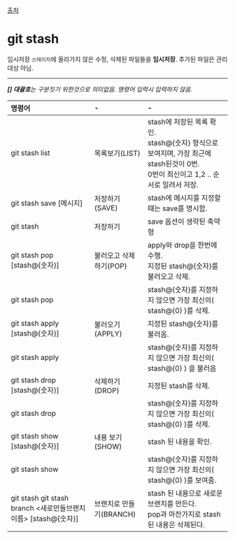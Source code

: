 [출처](http://www.popit.kr/git-stash/)

# git stash
임시저장
`스테이지`에 올라가지 않은 수정, 삭제된 파일들을 **임시저장**. 추가된 파일은 관리 대상 아님.
***
_**[] 대괄호**는 구분짓기 위한것으로 의미없음. 명령어 입력시 입력하지 않음._


| 명령어 | - | - |
| :--------- | :--------- | :--------- |
| git stash list | 목록보기(LIST) | stash에 저장된 목록 확인.<br> stash@{숫자} 형식으로 보여지며, 가장 최근에 stash된것이 0번.<br> 0번이 최신이고 1,2 .. 순서로 밀려서 저장. |
| git stash save [메시지] | 저장하기 (SAVE) | stash에 메시지를 지정할때는 save를 명시함. |
| git stash | 저장하기 | save 옵션이 생략된 축약형 |
| git stash pop [stash@{숫자}]| 불러오고 삭제하기(POP) | apply와 drop을 한번에 수행.<br> 지정된 stash@{숫자}를 불러오고 삭제. |
| git stash pop |  | stash@{숫자}를 지정하지 않으면 가장 최신의( stash@{0} )를 삭제. |
| git stash apply [stash@{숫자}] | 불러오기(APPLY) | 지정된 stash@{숫자}를 불러옴. |
| git stash apply |  | stash@{숫자}를 지정하지 않으면 가장 최신의( stash@{0} ) 을 불러옴 |
| git stash drop [stash@{숫자}] | 삭제하기(DROP) | 지정된 stash를 삭제. |
| git stash drop |  | stash@{숫자}를 지정하지 않으면 가장 최신의( stash@{0} )를 삭제. |
| git stash show [stash@{숫자}] | 내용 보기(SHOW) | stash 된 내용을 확인. |
| git stash show |  | stash@{숫자}를 지정하지 않으면 가장 최신의( stash@{0} )를 보여줌. |
| git stash git stash branch <새로만들브랜치이름> [stash@{숫자}] | 브랜치로 만들기(BRANCH) | stash 된 내용으로 새로운 브랜치를 만든다.<br> pop과 마찬가지로 stash 된 내용은 삭제된다. |
